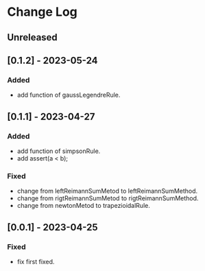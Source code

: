 # Change Log

## Unreleased

## [0.1.2] - 2023-05-24

### Added
- add function of gaussLegendreRule.

## [0.1.1] - 2023-04-27

### Added
- add function of simpsonRule.
- add assert(a < b);

### Fixed
- change from leftReimannSumMetod to leftReimannSumMethod.
- change from rigtReimannSumMetod to rigtReimannSumMethod.
- change from newtonMetod to trapezioidalRule.

## [0.0.1] - 2023-04-25

### Fixed
- fix first fixed.

